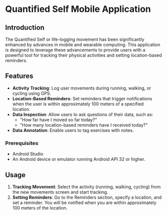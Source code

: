 # Quantified Self Mobile Application

## Introduction

The Quantified Self or life-logging movement has been significantly enhanced by advances in mobile and wearable computing. This application is designed to leverage these advancements to provide users with a powerful tool for tracking their physical activities and setting location-based reminders.

## Features

- **Activity Tracking**: Log user movements during running, walking, or cycling using GPS.
- **Location-Based Reminders**: Set reminders that trigger notifications when the user is within approximately 100 meters of a specified location.
- **Data Inspection**: Allow users to ask questions of their data, such as:
  - "How far have I moved so far today?"
  - "How many location-based reminders have I received today?"
- **Data Annotation**: Enable users to tag exercises with notes.

### Prerequisites

- Android Studio
- An Android device or emulator running Android API 32 or higher.

## Usage

1. **Tracking Movement**: Select the activity (running, walking, cycling) from the new movements screen and start tracking.
2. **Setting Reminders**: Go to the Reminders section, specify a location, and set a reminder. You will be notified when you are within approximately 100 meters of the location.
